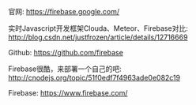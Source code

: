 官网: https://firebase.google.com/

实时Javascript开发框架Clouda、Meteor、Firebase对比: http://blog.csdn.net/justfrozen/article/details/12716669

Github: https://github.com/firebase

Firebase很酷，来部署一个自己的吧: http://cnodejs.org/topic/51f0edf7f4963ade0e082c19

Firebase: https://www.firebase.com/